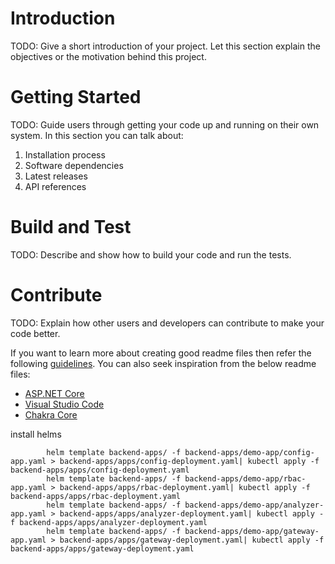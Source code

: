 # Introduction 
TODO: Give a short introduction of your project. Let this section explain the objectives or the motivation behind this project. 

# Getting Started
TODO: Guide users through getting your code up and running on their own system. In this section you can talk about:
1.	Installation process
2.	Software dependencies
3.	Latest releases
4.	API references

# Build and Test
TODO: Describe and show how to build your code and run the tests. 

# Contribute
TODO: Explain how other users and developers can contribute to make your code better. 

If you want to learn more about creating good readme files then refer the following [guidelines](https://docs.microsoft.com/en-us/azure/devops/repos/git/create-a-readme?view=azure-devops). You can also seek inspiration from the below readme files:
- [ASP.NET Core](https://github.com/aspnet/Home)
- [Visual Studio Code](https://github.com/Microsoft/vscode)
- [Chakra Core](https://github.com/Microsoft/ChakraCore)



install helms

            helm template backend-apps/ -f backend-apps/demo-app/config-app.yaml > backend-apps/apps/config-deployment.yaml| kubectl apply -f backend-apps/apps/config-deployment.yaml
            helm template backend-apps/ -f backend-apps/demo-app/rbac-app.yaml > backend-apps/apps/rbac-deployment.yaml| kubectl apply -f backend-apps/apps/rbac-deployment.yaml
            helm template backend-apps/ -f backend-apps/demo-app/analyzer-app.yaml > backend-apps/apps/analyzer-deployment.yaml| kubectl apply -f backend-apps/apps/analyzer-deployment.yaml
            helm template backend-apps/ -f backend-apps/demo-app/gateway-app.yaml > backend-apps/apps/gateway-deployment.yaml| kubectl apply -f backend-apps/apps/gateway-deployment.yaml